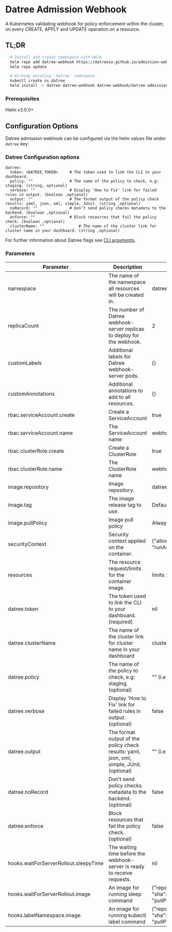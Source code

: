 # Datree Admission Webhook

A Kubernetes validating webhook for policy enforcement within the cluster, on every CREATE, APPLY and UPDATE operation
on a resource.

## TL;DR

```bash
  # Install and create namespace with Helm
  helm repo add datree-webhook https://datreeio.github.io/admission-webhook-datree/
  helm repo update

  # Already existing `datree` namespace
  kubectl create ns datree
  helm install -n datree datree-webhook datree-webhook/datree-admission-webhook --set datree.token=<DATREE_TOKEN>
```

### Prerequisites

Helm v3.0.0+

## Configuration Options

Datree admission webhook can be configured via the helm values file under `datree` key:

### Datree Configuration options

```
datree:
  token: <DATREE_TOKEN>     # The token used to link the CLI to your dashboard.
  policy: ""                # The name of the policy to check, e.g: staging. (string, optional)
  verbose: ""               # Display 'How to Fix' link for failed rules in output. (boolean ,optional)
  output: ""                # The format output of the policy check results: yaml, json, xml, simple, JUnit. (string ,optional)
  noRecord: ""              # Don’t send policy checks metadata to the backend. (boolean ,optional)
  enforce: ""               # Block resources that fail the policy check. (boolean ,optional)
  clusterName: ""               # The name of the cluster link for cluster name in your dashboard. (string ,optional)
```

For further information about Datree flags see [CLI arguments](https://hub.datree.io/setup/cli-arguments).

### Parameters

| Parameter                             | Description                                                                               | Default                                                                                                                                   |
|---------------------------------------|-------------------------------------------------------------------------------------------|-------------------------------------------------------------------------------------------------------------------------------------------|
| namespace                             | The name of the namespace all resources will be created in.                               | datree                                                                                                                                    |
| replicaCount                          | The number of Datree webhook-server replicas to deploy for the webhook.                   | 2                                                                                                                                         |
| customLabels                          | Additional labels for Datree webhook-server pods.                                         | {}                                                                                                                                        |
| customAnnotations                     | Additional annotations to add to all resources.                                           | {}                                                                                                                                        |
| rbac.serviceAccount.create            | Create a ServiceAccount                                                                   | true                                                                                                                                      |
| rbac.serviceAccount.name              | The ServiceAccount name                                                                   | webhook-server-datree                                                                                                                     |
| rbac.clusterRole.create               | Create a ClusterRole                                                                      | true                                                                                                                                      |
| rbac.clusterRole.name                 | The ClusterRole name                                                                      | webhook-server-datree                                                                                                                     |
| image.repository                      | Image repository.                                                                         | datree/admission-webhook                                                                                                                  |
| image.tag                             | The image release tag to use.                                                             | Defaults to Chart appVersion                                                                                                              |
| image.pullPolicy                      | Image pull policy                                                                         | Always                                                                                                                                    |
| securityContext                       | Security context applied on the container.                                                | {"allowPrivilegeEscalation":false,"readOnlyRootFilesystem":true, "runAsNonRoot":true, "runAsUser":25000}                                  |
| resources                             | The resource request/limits for the container image.                                      | limits :cpu: 1000m, memory: 512Mi requests: cpu:100m, memory:256Mi                                                                        |
| datree.token                          | The token used to link the CLI to your dashboard. (required)                              | nil                                                                                                                                       |
| datree.clusterName                    | The name of the cluster link for cluster name in your dashboard                           | cluster uuid                                                                                                                              |
| datree.policy                         | The name of the policy to check, e.g: staging. (optional)                                 | "" (i.e "default")                                                                                                                        |
| datree.verbose                        | Display 'How to Fix' link for failed rules in output. (optional)                          | false                                                                                                                                     |
| datree.output                         | The format output of the policy check results: yaml, json, xml, simple, JUnit. (optional) | "" (i.e beautiful😊)                                                                                                                      |
| datree.noRecord                       | Don’t send policy checks metadata to the backend. (optional)                              | false                                                                                                                                     |
| datree.enforce                        | Block resources that fail the policy check. (optional)                                    | false                                                                                                                                     |
| hooks.waitForServerRollout.sleepyTime | The waiting time before the webhook-server is ready to receive requests.                  | nil                                                                                                                                       |
| hooks.waitForServerRollout.image      | An image for running sleep command                                                        | {"repository": "alpine", "sha":"sha256:1304f174557314a7ed9eddb4eab12fed12cb0cd9809e4c28f29af86979a3c870", "pullPolicy":"Always"}          |
| hooks.labelNamespace.image.           | An image for running kubectl label command                                                | {"repository": "bitnami/kubectl", "sha":"sha256:d3c17f1dc6e665dcc78e8c14a83ae630bc3d65b07ea11c5f1a012c2c6786d039", "pullPolicy":"Always"} |
